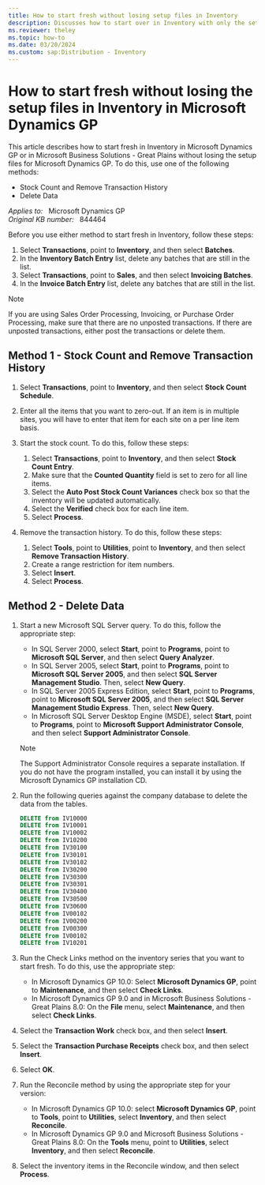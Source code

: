 ```yaml
---
title: How to start fresh without losing setup files in Inventory
description: Discusses how to start over in Inventory with only the setup files in Microsoft Dynamics GP and in Microsoft Business Solutions - Great Plains.
ms.reviewer: theley
ms.topic: how-to
ms.date: 03/20/2024
ms.custom: sap:Distribution - Inventory
---
```

# How to start fresh without losing the setup files in Inventory in Microsoft Dynamics GP

This article describes how to start fresh in Inventory in Microsoft Dynamics GP or in Microsoft Business Solutions - Great Plains without losing the setup files for Microsoft Dynamics GP. To do this, use one of the following methods:

- Stock Count and Remove Transaction History
- Delete Data

_Applies to:_ &nbsp; Microsoft Dynamics GP  
_Original KB number:_ &nbsp; 844464

Before you use either method to start fresh in Inventory, follow these steps:

1. Select **Transactions**, point to **Inventory**, and then select **Batches**.
2. In the **Inventory Batch Entry** list, delete any batches that are still in the list.
3. Select **Transactions**, point to **Sales**, and then select **Invoicing Batches**.
4. In the **Invoice Batch Entry** list, delete any batches that are still in the list.

> [!NOTE]
> If you are using Sales Order Processing, Invoicing, or Purchase Order Processing, make sure that there are no unposted transactions. If there are unposted transactions, either post the transactions or delete them.

## Method 1 - Stock Count and Remove Transaction History

1. Select **Transactions**, point to **Inventory**, and then select **Stock Count Schedule**.
2. Enter all the items that you want to zero-out. If an item is in multiple sites, you will have to enter that item for each site on a per line item basis.
3. Start the stock count. To do this, follow these steps:

    1. Select **Transactions**, point to **Inventory**, and then select **Stock Count Entry**.
    2. Make sure that the **Counted Quantity** field is set to zero for all line items.
    3. Select the **Auto Post Stock Count Variances** check box so that the inventory will be updated automatically.
    4. Select the **Verified** check box for each line item.
    5. Select **Process**.

4. Remove the transaction history. To do this, follow these steps:

    1. Select **Tools**, point to **Utilities**, point to **Inventory**, and then select **Remove Transaction History**.
    2. Create a range restriction for item numbers.
    3. Select **Insert**.
    4. Select **Process**.

## Method 2 - Delete Data

1. Start a new Microsoft SQL Server query. To do this, follow the appropriate step:

   - In SQL Server 2000, select **Start**, point to **Programs**, point to **Microsoft SQL Server**, and then select **Query Analyzer**.
   - In SQL Server 2005, select **Start**, point to **Programs**, point to **Microsoft SQL Server 2005**, and then select **SQL Server Management Studio**. Then, select **New Query**.
   - In SQL Server 2005 Express Edition, select **Start**, point to **Programs**, point to **Microsoft SQL Server 2005**, and then select **SQL Server Management Studio Express**. Then, select **New Query**.
   - In Microsoft SQL Server Desktop Engine (MSDE), select **Start**, point to **Programs**, point to **Microsoft Support Administrator Console**, and then select **Support Administrator Console**.

    > [!NOTE]
    > The Support Administrator Console requires a separate installation. If you do not have the program installed, you can install it by using the Microsoft Dynamics GP installation CD.

2. Run the following queries against the company database to delete the data from the tables.

    ```SQL
    DELETE from IV10000 
    DELETE from IV10001 
    DELETE from IV10002 
    DELETE from IV10200 
    DELETE from IV30100 
    DELETE from IV30101 
    DELETE from IV30102 
    DELETE from IV30200 
    DELETE from IV30300 
    DELETE from IV30301 
    DELETE from IV30400 
    DELETE from IV30500 
    DELETE from IV30600 
    DELETE from IV00102 
    DELETE from IV00200 
    DELETE from IV00300 
    DELETE from IV00102 
    DELETE from IV10201
    ```

3. Run the Check Links method on the inventory series that you want to start fresh. To do this, use the appropriate step:
   - In Microsoft Dynamics GP 10.0: Select **Microsoft Dynamics GP**, point to **Maintenance**, and then select **Check Links**.
   - In Microsoft Dynamics GP 9.0 and in Microsoft Business Solutions - Great Plains 8.0: On the **File** menu, select **Maintenance**, and then select **Check Links**.

4. Select the **Transaction Work** check box, and then select **Insert**.
5. Select the **Transaction Purchase Receipts** check box, and then select **Insert**.
6. Select **OK**.
7. Run the Reconcile method by using the appropriate step for your version:

    - In Microsoft Dynamics GP 10.0: select **Microsoft Dynamics GP**, point to **Tools**, point to **Utilities**, select **Inventory**, and then select **Reconcile**.
    - In Microsoft Dynamics GP 9.0 and Microsoft Business Solutions - Great Plains 8.0: On the **Tools** menu, point to **Utilities**, select **Inventory**, and then select **Reconcile**.

8. Select the inventory items in the Reconcile window, and then select **Process**.
